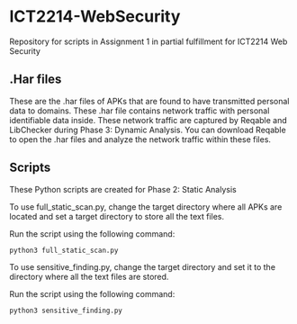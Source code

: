 # ICT2214-WebSecurity
Repository for scripts in Assignment 1 in partial fulfillment for ICT2214 Web Security

## .Har files
These are the .har files of APKs that are found to have transmitted personal data to domains.
These .har file contains network traffic with personal identifiable data inside. 
These network traffic are captured by Reqable and LibChecker during Phase 3: Dynamic Analysis.
You can download Reqable to open the .har files and analyze the network traffic within these files.

## Scripts
These Python scripts are created for Phase 2: Static Analysis

To use full_static_scan.py, change the target directory where all APKs are located and set a target directory to store all the text files.

Run the script using the following command:
```
python3 full_static_scan.py
```

To use sensitive_finding.py, change the target directory and set it to the directory where all the text files are stored.

Run the script using the following command:
```
python3 sensitive_finding.py
```

